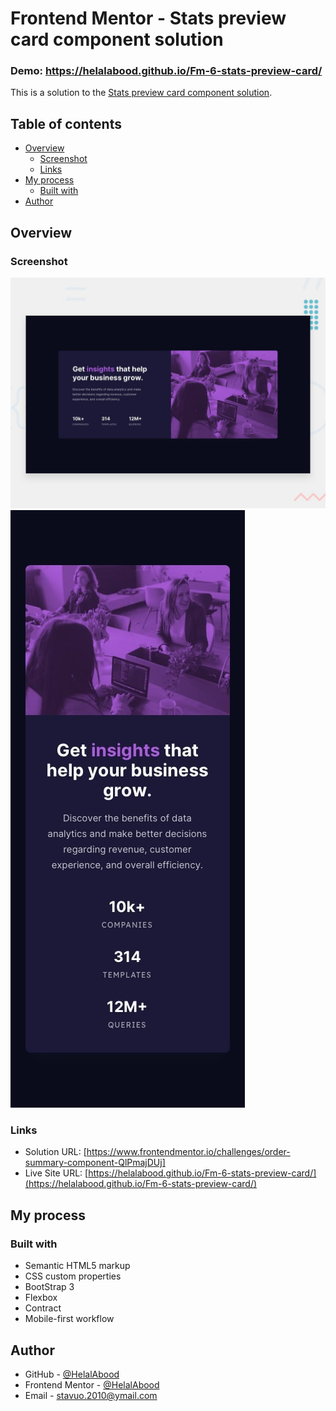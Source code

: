 # Frontend Mentor - Stats preview card component solution

### Demo: https://helalabood.github.io/Fm-6-stats-preview-card/


This is a solution to the [Stats preview card component solution](https://www.frontendmentor.io/challenges/stats-preview-card-component-8JqbgoU62/hub).

## Table of contents

- [Overview](#overview)
  - [Screenshot](#screenshot)
  - [Links](#links)
- [My process](#my-process)
  - [Built with](#built-with)
- [Author](#author)

## Overview

### Screenshot

![Desktop](./screenshot.jpg)
![Mobile](./mobile-design.jpg)


### Links

- Solution URL: [https://www.frontendmentor.io/challenges/order-summary-component-QlPmajDUj]
- Live Site URL: [https://helalabood.github.io/Fm-6-stats-preview-card/](https://helalabood.github.io/Fm-6-stats-preview-card/)

## My process

### Built with

- Semantic HTML5 markup
- CSS custom properties
- BootStrap 3
- Flexbox
- Contract
- Mobile-first workflow

## Author

- GitHub - [@HelalAbood](https://github.com/HelalAbood)
- Frontend Mentor - [@HelalAbood](https://www.frontendmentor.io/profile/HelalAbood)
- Email - stavuo.2010@ymail.com